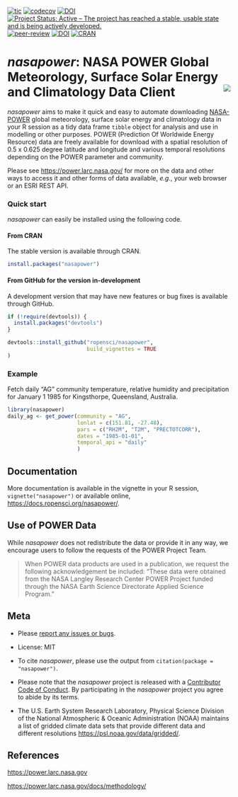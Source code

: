 
<!-- badges: start -->
[![tic](https://github.com/ropensci/nasapower/workflows/tic/badge.svg?branch=master)](https://github.com/ropensci/nasapower/actions)
[![codecov](https://codecov.io/gh/ropensci/nasapower/branch/master/graph/badge.svg)](https://codecov.io/gh/ropensci/nasapower)
[![DOI](https://zenodo.org/badge/109224461.svg)](https://zenodo.org/badge/latestdoi/109224461)
[![Project Status: Active – The project has reached a stable, usable
state and is being actively
developed.](https://www.repostatus.org/badges/latest/active.svg)](https://www.repostatus.org/#active)
[![peer-review](https://badges.ropensci.org/155_status.svg)](https://github.com/ropensci/software-review/issues/155)
[![DOI](http://joss.theoj.org/papers/10.21105/joss.01035/status.svg)](https://doi.org/10.21105/joss.01035)
[![CRAN](http://www.r-pkg.org/badges/version/nasapower)](https://CRAN.R-project.org/package=nasapower)
<!-- badges: end -->

# _nasapower_: NASA POWER Global Meteorology, Surface Solar Energy and Climatology Data Client <img align="right" src="man/figures/logo.png">

_nasapower_ aims to make it quick and easy to automate downloading [NASA-POWER](https://power.larc.nasa.gov) global meteorology, surface solar energy and climatology data in your R session as a tidy data frame `tibble` object for analysis and use in modelling or other purposes.
POWER (Prediction Of Worldwide Energy Resource) data are freely available for download with a spatial resolution of 0.5 x 0.625 degree latitude and longitude and various temporal resolutions depending on the POWER parameter and community.

Please see <https://power.larc.nasa.gov/> for more on the data and other ways to access it and other forms of data available, _e.g._, your web browser or an ESRI REST API.

### Quick start

_nasapower_ can easily be installed using the following code.

#### From CRAN

The stable version is available through CRAN.

``` r
install.packages("nasapower")
```

#### From GitHub for the version in-development

A development version that may have new features or bug fixes is available through GitHub.

``` r
if (!require(devtools)) {
  install.packages("devtools")
}

devtools::install_github("ropensci/nasapower",
                         build_vignettes = TRUE
)
```

### Example

Fetch daily “AG” community temperature, relative humidity and precipitation for January 1 1985 for Kingsthorpe, Queensland, Australia.

``` r
library(nasapower)
daily_ag <- get_power(community = "AG",
                      lonlat = c(151.81, -27.48),
                      pars = c("RH2M", "T2M", "PRECTOTCORR"),
                      dates = "1985-01-01",
                      temporal_api = "daily"
                      )
```

## Documentation

More documentation is available in the vignette in your R session, `vignette("nasapower")` or available online, <https://docs.ropensci.org/nasapower/>.

## Use of POWER Data

While _nasapower_ does not redistribute the data or provide it in any way, we encourage users to follow the requests of the POWER Project Team.

> When POWER data products are used in a publication, we request the
  following acknowledgement be included: “These data were obtained from
  the NASA Langley Research Center POWER Project funded through the NASA
  Earth Science Directorate Applied Science Program.”

## Meta

  - Please [report any issues or
    bugs](https://github.com/ropensci/nasapower/issues).

  - License: MIT

  - To cite _nasapower_, please use the output from `citation(package = "nasapower")`.

  - Please note that the _nasapower_ project is released with a [Contributor Code of Conduct](https://github.com/ropensci/nasapower/blob/master/CONDUCT.md).
    By participating in the _nasapower_ project you agree to abide by its terms.

  - The U.S. Earth System Research Laboratory, Physical Science Division of the National Atmospheric & Oceanic Administration (NOAA) maintains a list of gridded climate data sets that provide different data and different resolutions <https://psl.noaa.gov/data/gridded/>.

## References

<https://power.larc.nasa.gov>

<https://power.larc.nasa.gov/docs/methodology/>
